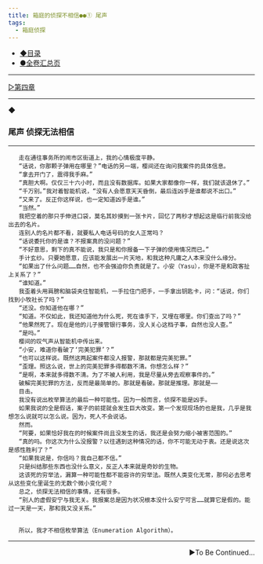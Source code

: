 ```yaml
---
title: 箱庭的侦探不相信●●① 尾声
tags:
  - 箱庭侦探
---
```


 - [◆目录](https://luciasnote.space/_posts/2020-10-31-%E7%AE%B1%E4%BE%A61%E7%9B%AE%E5%BD%95/)
 - [●全卷汇总页](https://luciasnote.space/_posts/2020-10-29-%E7%AE%B1%E4%BE%A6%E6%B1%87%E6%80%BB%E9%A1%B5/)

---

[▷第四章](https://luciasnote.space/_posts/2020-10-31-%E7%AE%B1%E4%BE%A61Ch4/)

---

◆


### 尾声 侦探无法相信

---

       走在通往事务所的闹市区街道上，我的心情极度平静。
       “话说，你那颗子弹用在哪里？”电话的另一端，樱间还在询问我案件的具体信息。
       “拿去开门了，震得我手麻。”
       “真胆大啊。仅仅三十六小时，而且没有数据库。如果大家都像你一样，我们就该退休了。”
       “千万别。”我对着智能机说，“没有人会愿意天天昏倒，最后连凶手是谁都说不出口。”
       “又来了。反正你这样说，也一定知道凶手是谁。”
       “当然。”
       我把空着的那只手伸进口袋，莫名其妙摸到一张卡片，回忆了两秒才想起这是临行前我没给出去的名片。
       连别人的名片都不看，就要私人电话号码的女人正常吗？
       “话说委托你的是谁？不报案真的没问题？”
       “不好意思，剩下的真不能说，我只是和你报备一下子弹的使用情况而已。”
       手计玄纱。只要她愿意，应该能发展出一片天地，和我这种凡庸之人本来没什么缘分。
       “如果出了什么问题……自然，也不会强迫你负责就是了。小安（Yasu），你是不是和政客扯上关系了？”
       “谁知道。”
       我歪着头用肩膀和脑袋夹住智能机，一手拉住门把手，一手拿出钥匙卡，问：“话说，你们找到小牧社长了吗？”
       “还没。你知道他在哪？”
       “知道。不仅如此，我还知道他为什么死，死在谁手下，又埋在哪里。你们查出了吗？”
       “他果然死了。现在是他的儿子接管银行事务，没人关心这档子事，自然也没人查。”
       “是吗。”
       樱间的叹气声从智能机中传出来。
       “小安，难道你看破了‘完美犯罪’？”
       “也可以这样说。既然这两起案件都没人报警，那就都是完美犯罪。”
       “歪理。照这么说，世上的完美犯罪多得都数不清。你想怎么样？”
       “是啊，本来就多得数不清。为了不被人利用，我是尽量从旁去观察事件的。”
       破解完美犯罪的方法，反而是最简单的。那就是看破。那就是推理。那就是——
       目击。
       我没有说出枚举算法的最后一种可能性。因为一般而言，侦探不能是凶手。
       如果我说的全是假话，案子的前提就会发生巨大改变。第一个发现现场的也是我，几乎是我想怎么说就可以怎么说。因为，死人不会说话。
       然而。
       “阿要，如果恰好我在的时候案件尚且没发生的话，我还是会努力缩小被害范围的。”
       “真的吗。你这次为什么没报警？以往遇到这种情况的话，你不可能无动于衷。还是说这次是感性胜利了？”
       “如果我说是，你信吗？我自己都不信。”
       只是纠结那些东西也没什么意义，反正人本来就是奇妙的生物。
       这该死的穷举法，漏算一种可能性都不能容许的穷举法。既然人类变化无常，那何必去思考从这些变化里诞生的无数个微小变化呢？
       总之，侦探无法相信的事情，还有很多。
       “别人的虚假安宁与我无关。我报案总是因为状况根本没什么安宁可言……就算它是假的。能过一天是一天，那和我又没关系。”


       所以，我才不相信枚举算法（Enumeration Algorithm）。

---
<p align="right">▶To Be Continued...</p>
